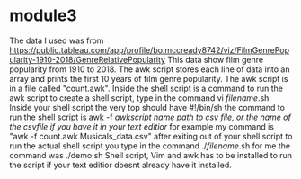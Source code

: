 # module3
The data I used was from https://public.tableau.com/app/profile/bo.mccready8742/viz/FilmGenrePopularity-1910-2018/GenreRelativePopularity
This data show film genre popularity from 1910 to 2018. The awk script stores each line of data into an array and prints the first 10 years of film genre popularity.
The awk script is in a file called "count.awk". 
Inside the shell script is a command to run the awk script
to create a shell script, type in the command vi *filename*.sh
Inside your shell script the very top should have #!/bin/sh
the command to run the shell script is awk -f *awkscript name* *path to csv file, or the name of the csvfile if you have it in your text editior*
for example my command is "awk -f count.awk Musicals_data.csv"
after exiting out of your shell script to run the actual shell script you type in the command 
./*filename*.sh
for me the command was ./demo.sh
Shell script, Vim and awk has to be installed to run the script if your text editior doesnt already have it installed.
